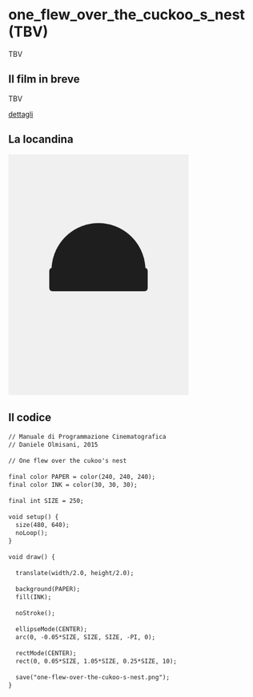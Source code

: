 # one_flew_over_the_cuckoo_s_nest (TBV)

TBV

## Il film in breve
TBV

[dettagli](TBV)

## La locandina
<img src="one-flew-over-the-cukoo-s-nest.png"  width="360px" title="one_flew_over_the_cuckoo_s_nest">


## Il codice
```processing
// Manuale di Programmazione Cinematografica
// Daniele Olmisani, 2015

// One flew over the cukoo's nest

final color PAPER = color(240, 240, 240);
final color INK = color(30, 30, 30);

final int SIZE = 250;

void setup() {
  size(480, 640);
  noLoop();
}

void draw() {

  translate(width/2.0, height/2.0);
  
  background(PAPER);
  fill(INK);
  
  noStroke();
  
  ellipseMode(CENTER);
  arc(0, -0.05*SIZE, SIZE, SIZE, -PI, 0);
  
  rectMode(CENTER);
  rect(0, 0.05*SIZE, 1.05*SIZE, 0.25*SIZE, 10);
  
  save("one-flew-over-the-cukoo-s-nest.png");
}
```
